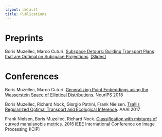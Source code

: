 ```yaml
---
layout: default
title: Publications
---
```


# Preprints #

Boris Muzellec, Marco Cuturi.
  [Subspace Detours: Building Transport Plans that are Optimal on Subspace Projections](https://arxiv.org/abs/1905.10099). [[Slides]](https://borismuzellec.github.io/publications/slides_subspace_detours.pdf)

# Conferences #

Boris Muzellec, Marco Cuturi.
  [Generalizing Point Embeddings using the Wasserstein Space of Elliptical Distributions](https://arxiv.org/abs/1805.07594). NeurIPS 2018

Boris Muzellec, Richard Nock, Giorgio Patrini, Frank Nielsen.
  [Tsallis Regularized Optimal Transport and Ecological Inference](https://arxiv.org/abs/1609.04495). AAAI 2017


 Frank Nielsen, Boris Muzellec, Richard Nock.
  [Classification with mixtures of curved mahalanobis metrics](https://arxiv.org/abs/1609.07082). 2016 IEEE International Conference on Image Processing (ICIP)
